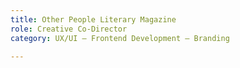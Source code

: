 ```yaml
---
title: Other People Literary Magazine
role: Creative Co-Director
category: UX/UI — Frontend Development — Branding

---
```

